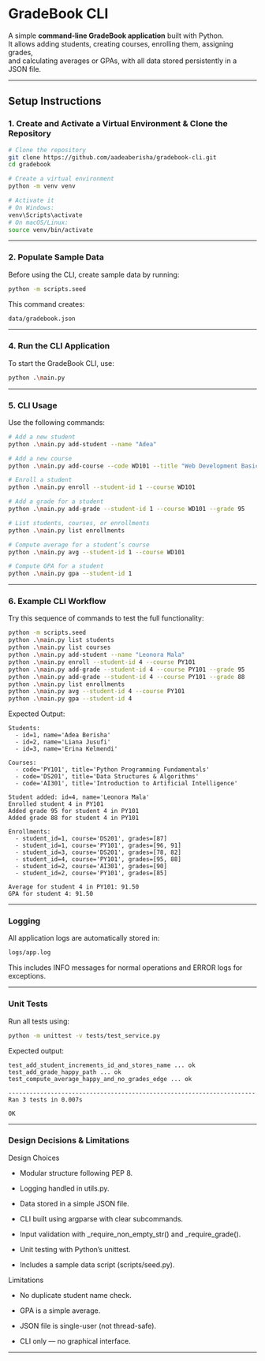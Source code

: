 # GradeBook CLI

A simple **command-line GradeBook application** built with Python.  
It allows adding students, creating courses, enrolling them, assigning grades,  
and calculating averages or GPAs, with all data stored persistently in a JSON file.

---

##  Setup Instructions
### 1. Create and Activate a Virtual Environment & Clone the Repository

```bash
# Clone the repository
git clone https://github.com/aadeaberisha/gradebook-cli.git
cd gradebook

# Create a virtual environment
python -m venv venv

# Activate it
# On Windows:
venv\Scripts\activate
# On macOS/Linux:
source venv/bin/activate
```

---

### 2. Populate Sample Data
Before using the CLI, create sample data by running:
```bash
python -m scripts.seed
```

This command creates:
```bash
data/gradebook.json
```

---

### 4. Run the CLI Application
To start the GradeBook CLI, use:
```bash
python .\main.py
```

---

### 5. CLI Usage
Use the following commands:
```bash
# Add a new student
python .\main.py add-student --name "Adea"

# Add a new course
python .\main.py add-course --code WD101 --title "Web Development Basics"

# Enroll a student
python .\main.py enroll --student-id 1 --course WD101

# Add a grade for a student
python .\main.py add-grade --student-id 1 --course WD101 --grade 95

# List students, courses, or enrollments
python .\main.py list enrollments

# Compute average for a student’s course
python .\main.py avg --student-id 1 --course WD101

# Compute GPA for a student
python .\main.py gpa --student-id 1
```

---

### 6. Example CLI Workflow
Try this sequence of commands to test the full functionality:
```bash
python -m scripts.seed
python .\main.py list students
python .\main.py list courses
python .\main.py add-student --name "Leonora Mala"
python .\main.py enroll --student-id 4 --course PY101
python .\main.py add-grade --student-id 4 --course PY101 --grade 95
python .\main.py add-grade --student-id 4 --course PY101 --grade 88
python .\main.py list enrollments
python .\main.py avg --student-id 4 --course PY101
python .\main.py gpa --student-id 4
```

Expected Output:
```
Students:
  - id=1, name='Adea Berisha'
  - id=2, name='Liana Jusufi'
  - id=3, name='Erina Kelmendi'

Courses:
  - code='PY101', title='Python Programming Fundamentals'
  - code='DS201', title='Data Structures & Algorithms'
  - code='AI301', title='Introduction to Artificial Intelligence'

Student added: id=4, name='Leonora Mala'
Enrolled student 4 in PY101
Added grade 95 for student 4 in PY101
Added grade 88 for student 4 in PY101

Enrollments:
  - student_id=1, course='DS201', grades=[87]
  - student_id=1, course='PY101', grades=[96, 91]
  - student_id=3, course='DS201', grades=[78, 82]
  - student_id=4, course='PY101', grades=[95, 88]
  - student_id=2, course='AI301', grades=[90]
  - student_id=2, course='PY101', grades=[85]

Average for student 4 in PY101: 91.50
GPA for student 4: 91.50
```

---

### Logging
All application logs are automatically stored in:
```bash
logs/app.log
```

This includes INFO messages for normal operations and ERROR logs for exceptions.

---

### Unit Tests
Run all tests using:
```bash
python -m unittest -v tests/test_service.py
```

Expected output:
```
test_add_student_increments_id_and_stores_name ... ok
test_add_grade_happy_path ... ok
test_compute_average_happy_and_no_grades_edge ... ok

----------------------------------------------------------------------
Ran 3 tests in 0.007s

OK
```

---

### Design Decisions & Limitations
Design Choices

- Modular structure following PEP 8.

- Logging handled in utils.py.

- Data stored in a simple JSON file.

- CLI built using argparse with clear subcommands.

- Input validation with _require_non_empty_str() and _require_grade().

- Unit testing with Python’s unittest.

- Includes a sample data script (scripts/seed.py).

Limitations

- No duplicate student name check.

- GPA is a simple average.

- JSON file is single-user (not thread-safe).

- CLI only — no graphical interface.

---